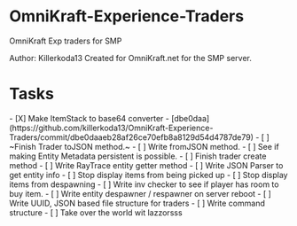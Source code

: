 # OmniKraft-Experience-Traders
OmniKraft Exp traders for SMP

Author: Killerkoda13
Created for OmniKraft.net for the SMP server.

<h1>Tasks</h1>
- [X] Make ItemStack to base64 converter - [dbe0daa](https://github.com/killerkoda13/OmniKraft-Experience-Traders/commit/dbe0daaeb28af26ce70efb8a8129d54d4787de79)
- [ ] ~Finish Trader toJSON method.~ 
- [ ] Write fromJSON method.
- [ ] See if making Entity Metadata persistent is possible.
- [ ] Finish trader create method
- [ ] Write RayTrace entity getter method
- [ ] Write JSON Parser to get entity info
- [ ] Stop display items from being picked up
- [ ] Stop display items from despawning
- [ ] Write inv checker to see if player has room to buy item.
- [ ] Write entity despawner / respawner on server reboot
- [ ] Write UUID, JSON based file structure for traders
- [ ] Write command structure
- [ ] Take over the world wit lazzorsss

